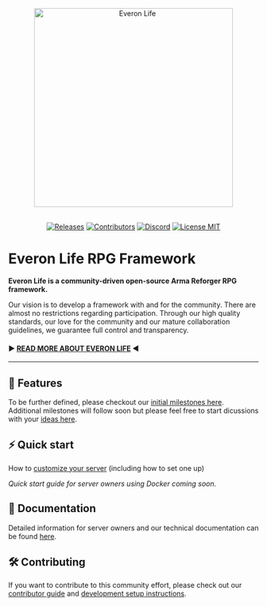 <div align="center">
<picture>
  <source media="(prefers-color-scheme: dark)" width="400" srcset="https://user-images.githubusercontent.com/8494013/170880753-e3cfb7cb-c430-4ef7-a4b0-6123fee560d9.png">
  <source media="(prefers-color-scheme: light)" width="400" srcset="https://user-images.githubusercontent.com/8494013/170880762-59b39e3d-9e6b-43ad-9043-5c1ebd8f8219.png">
  <img alt="Everon Life" width="400" src="https://user-images.githubusercontent.com/8494013/170880762-59b39e3d-9e6b-43ad-9043-5c1ebd8f8219.png">
</picture>
<br/><br/>

[![Releases](https://img.shields.io/github/v/release/EveronLife/EveronLife)](https://github.com/EveronLife/EveronLife/releases)
[![Contributors](https://img.shields.io/github/contributors/EveronLife/EveronLife)](https://github.com/EveronLife/EveronLife/graphs/contributors)
[![Discord](https://img.shields.io/discord/976203864632086619?label=discord)](https://discord.gg/everonlife)
[![License MIT](https://img.shields.io/badge/License-MIT-green)](https://opensource.org/licenses/MIT)
</div>

# Everon Life RPG Framework
**Everon Life is a community-driven open-source Arma Reforger RPG framework.**

Our vision is to develop a framework with and for the community.
There are almost no restrictions regarding participation.
Through our high quality standards, our love for the community and our mature collaboration guidelines, we guarantee full control and transparency.

#### ▶ [READ MORE ABOUT EVERON LIFE](https://github.com/EveronLife/EveronLife/discussions/42) ◀
_______

## 🚀 Features
<!--
🚧 meaning is being actively worked on
✅ is somewhat implemeted (even an early WIP state is okay)
- 🚧 Fully persitent world
### To be discussed (follow the discussion links)
- Player driven Economy 
### Non Features
- No weapons (link to alternative everon life guns
- No models beyond basic stuff
-->
To be further defined, please checkout our [initial milestones here](https://github.com/EveronLife/EveronLife/milestones?direction=asc&sort=due_date&state=open). Additional milestones will follow soon but please feel free to start dicussions with your [ideas here](https://github.com/EveronLife/EveronLife/discussions/categories/ideas).

## ⚡ Quick start
How to [customize your server](docs/custom_server.md) (including how to set one up)

*Quick start guide for server owners using Docker coming soon.*

## 📖 Documentation
Detailed information for server owners and our technical documentation can be found [here](docs/index.md).

## 🛠️ Contributing
If you want to contribute to this community effort, please check out our [contributor guide](.github/CONTRIBUTING.md) and [development setup instructions](docs/development_setup.md).
